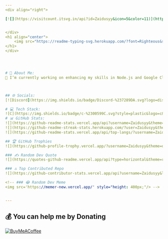 ```yaml
---
<div align="right">

[![](https://visitcount.itsvg.in/api?id=Zaidusyy&icon=5&color=11)](https://visitcount.itsvg.in)


</div>
<h1 align="center">
    <img src="https://readme-typing-svg.herokuapp.com/?font=Righteous&size=35&center=true&vCenter=true&width=1000&height=80&duration=4000&lines=Problem+detected+?+I’m+your+solution;" />
</h1>
</div>




# 💫 About Me:
🔭 I’m currently working on enhancing my skills in Node.js and Google Cloud.<br>👯 I’m looking to collaborate on Flutter app development projects.<br>🤝 I’m looking for help with advanced Node.js concepts and Google Cloud services.<br>🌱 I’m currently learning about backend development with Node.js and cloud computing with Google Cloud.<br>💬 Ask me about Flutter, Java, Dart, and Firebase.<br>⚡ Fun fact: I can build cross-platform apps with Flutter and am diving into cloud solutions to make them even better!



## 🌐 Socials:
[![Discord](https://img.shields.io/badge/Discord-%237289DA.svg?logo=discord&logoColor=white)](https://discord.gg/zaidu.syy) [![Facebook](https://img.shields.io/badge/Facebook-%231877F2.svg?logo=Facebook&logoColor=white)](https://facebook.com/mdzaid.sayyed.752) [![Instagram](https://img.shields.io/badge/Instagram-%23E4405F.svg?logo=Instagram&logoColor=white)](https://instagram.com/codebyzaid) [![LinkedIn](https://img.shields.io/badge/LinkedIn-%230077B5.svg?logo=linkedin&logoColor=white)](https://linkedin.com/in/zaid-sayyed) [![Medium](https://img.shields.io/badge/Medium-12100E?logo=medium&logoColor=white)](https://medium.com/@zaidsayyed07869) [![Stack Overflow](https://img.shields.io/badge/-Stackoverflow-FE7A16?logo=stack-overflow&logoColor=white)](https://stackoverflow.com/users/25448348/zaid-sayyed) [![X](https://img.shields.io/badge/X-black.svg?logo=X&logoColor=white)](https://x.com/Zaidusyy) [![YouTube](https://img.shields.io/badge/YouTube-%23FF0000.svg?logo=YouTube&logoColor=white)](https://youtube.com/@ZaidCodingHub) 

# 💻 Tech Stack:
![C](https://img.shields.io/badge/c-%2300599C.svg?style=plastic&logo=c&logoColor=white) ![C++](https://img.shields.io/badge/c++-%2300599C.svg?style=plastic&logo=c%2B%2B&logoColor=white) ![HTML5](https://img.shields.io/badge/html5-%23E34F26.svg?style=plastic&logo=html5&logoColor=white) ![Java](https://img.shields.io/badge/java-%23ED8B00.svg?style=plastic&logo=openjdk&logoColor=white) ![JavaScript](https://img.shields.io/badge/javascript-%23323330.svg?style=plastic&logo=javascript&logoColor=%23F7DF1E) ![Python](https://img.shields.io/badge/python-3670A0?style=plastic&logo=python&logoColor=ffdd54) ![Firebase](https://img.shields.io/badge/firebase-%23039BE5.svg?style=plastic&logo=firebase) ![GithubPages](https://img.shields.io/badge/github%20pages-121013?style=plastic&logo=github&logoColor=white) ![Google Cloud](https://img.shields.io/badge/GoogleCloud-%234285F4.svg?style=plastic&logo=google-cloud&logoColor=white) ![Oracle](https://img.shields.io/badge/Oracle-F80000?style=plastic&logo=oracle&logoColor=white) ![Bootstrap](https://img.shields.io/badge/bootstrap-%238511FA.svg?style=plastic&logo=bootstrap&logoColor=white) ![FastAPI](https://img.shields.io/badge/FastAPI-005571?style=plastic&logo=fastapi) ![Flutter](https://img.shields.io/badge/Flutter-%2302569B.svg?style=plastic&logo=Flutter&logoColor=white) ![WordPress](https://img.shields.io/badge/WordPress-%23117AC9.svg?style=plastic&logo=WordPress&logoColor=white) ![Firebase](https://img.shields.io/badge/firebase-a08021?style=plastic&logo=firebase&logoColor=ffcd34) ![MongoDB](https://img.shields.io/badge/MongoDB-%234ea94b.svg?style=plastic&logo=mongodb&logoColor=white) ![MySQL](https://img.shields.io/badge/mysql-4479A1.svg?style=plastic&logo=mysql&logoColor=white) ![SQLite](https://img.shields.io/badge/sqlite-%2307405e.svg?style=plastic&logo=sqlite&logoColor=white) ![Adobe After Effects](https://img.shields.io/badge/Adobe%20After%20Effects-9999FF.svg?style=plastic&logo=Adobe%20After%20Effects&logoColor=white) ![Adobe Lightroom](https://img.shields.io/badge/Adobe%20Lightroom-31A8FF.svg?style=plastic&logo=Adobe%20Lightroom&logoColor=white) ![Adobe Photoshop](https://img.shields.io/badge/adobe%20photoshop-%2331A8FF.svg?style=plastic&logo=adobe%20photoshop&logoColor=white) ![Adobe Premiere Pro](https://img.shields.io/badge/Adobe%20Premiere%20Pro-9999FF.svg?style=plastic&logo=Adobe%20Premiere%20Pro&logoColor=white) ![Canva](https://img.shields.io/badge/Canva-%2300C4CC.svg?style=plastic&logo=Canva&logoColor=white) ![Figma](https://img.shields.io/badge/figma-%23F24E1E.svg?style=plastic&logo=figma&logoColor=white) ![TensorFlow](https://img.shields.io/badge/TensorFlow-%23FF6F00.svg?style=plastic&logo=TensorFlow&logoColor=white) ![Git](https://img.shields.io/badge/git-%23F05033.svg?style=plastic&logo=git&logoColor=white) ![GitHub](https://img.shields.io/badge/github-%23121011.svg?style=plastic&logo=github&logoColor=white) ![Cisco](https://img.shields.io/badge/cisco-%23049fd9.svg?style=plastic&logo=cisco&logoColor=black) ![Gradle](https://img.shields.io/badge/Gradle-02303A.svg?style=plastic&logo=Gradle&logoColor=white) ![Portfolio](https://img.shields.io/badge/Portfolio-%23000000.svg?style=plastic&logo=firefox&logoColor=#FF7139) ![Postman](https://img.shields.io/badge/Postman-FF6C37?style=plastic&logo=postman&logoColor=white) ![Notion](https://img.shields.io/badge/Notion-%23000000.svg?style=plastic&logo=notion&logoColor=white) ![Dart](https://img.shields.io/badge/dart-%230175C2.svg?style=plastic&logo=dart&logoColor=white) ![Git](https://img.shields.io/badge/git-%23F05033.svg?style=plastic&logo=git&logoColor=white) ![GitHub](https://img.shields.io/badge/github-%23121011.svg?style=plastic&logo=github&logoColor=white) ![Flutter](https://img.shields.io/badge/Flutter-%2302569B.svg?style=plastic&logo=Flutter&logoColor=white)
# 📊 GitHub Stats:
![](https://github-readme-stats.vercel.app/api?username=Zaidusyy&theme=nightowl&hide_border=false&include_all_commits=true&count_private=true)<br/>
![](https://github-readme-streak-stats.herokuapp.com/?user=Zaidusyy&theme=nightowl&hide_border=false)<br/>
![](https://github-readme-stats.vercel.app/api/top-langs/?username=Zaidusyy&theme=nightowl&hide_border=false&include_all_commits=true&count_private=true&layout=compact)

## 🏆 GitHub Trophies
![](https://github-profile-trophy.vercel.app/?username=Zaidusyy&theme=onedark&no-frame=false&no-bg=false&margin-w=4)

### ✍️ Random Dev Quote
![](https://quotes-github-readme.vercel.app/api?type=horizontal&theme=radical)

### 🔝 Top Contributed Repo
![](https://github-contributor-stats.vercel.app/api?username=Zaidusyy&limit=5&theme=nightowl&combine_all_yearly_contributions=true)

<!-- ### 😂 Random Dev Meme
<img src='https://memer-new.vercel.app/' style="height: 400px;"/> -->


---
```



  ## 💰 You can help me by Donating
  [![BuyMeACoffee](https://img.shields.io/badge/Buy%20Me%20a%20Coffee-ffdd00?style=for-the-badge&logo=buy-me-a-coffee&logoColor=black)](https://buymeacoffee.com/zaidsayyedj) 

  
<!-- Proudly created with GPRM ( https://gprm.itsvg.in ) -->
